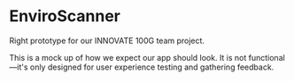 # EnviroScanner
Right prototype for our INNOVATE 100G team project.

This is a mock up of how we expect our app should look. It is not functional—it's only designed for user experience testing and gathering feedback.

